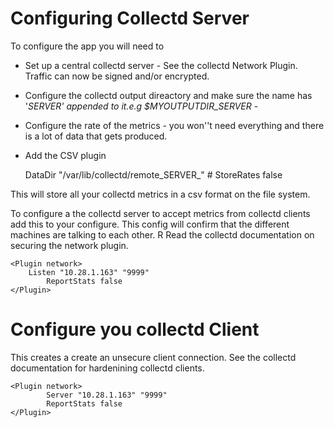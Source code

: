 # Configuring Collectd Server

 To configure the app you will need to 
 * Set up a central collectd server  - See the collectd Network Plugin. Traffic can now be signed and/or encrypted. 
 * Configure the collectd output direactory and make sure the name has '_SERVER' appended to it.e.g  $MYOUTPUTDIR_SERVER_  -  
 * Configure the rate of the metrics - you won''t need everything and there is a lot of data that gets produced. 
 * Add the CSV plugin 

	<Plugin csv>
        	DataDir "/var/lib/collectd/remote_SERVER_"
	#       StoreRates false
	</Plugin>
 This will store all your collectd metrics in a csv format on the file system. 

 To configure a the collectd server to accept metrics from collectd clients add this to your configure. This config will confirm that the different machines are talking to each other.  R
 Read the collectd documentation on securing the network plugin. 

	<Plugin network>
		Listen "10.28.1.163" "9999"
	        ReportStats false
	</Plugin>


# Configure you collectd Client

 This creates a create an unsecure client connection. See the collectd documentation for hardenining collectd clients.

	<Plugin network>
        	Server "10.28.1.163" "9999"
	        ReportStats false
	</Plugin>

